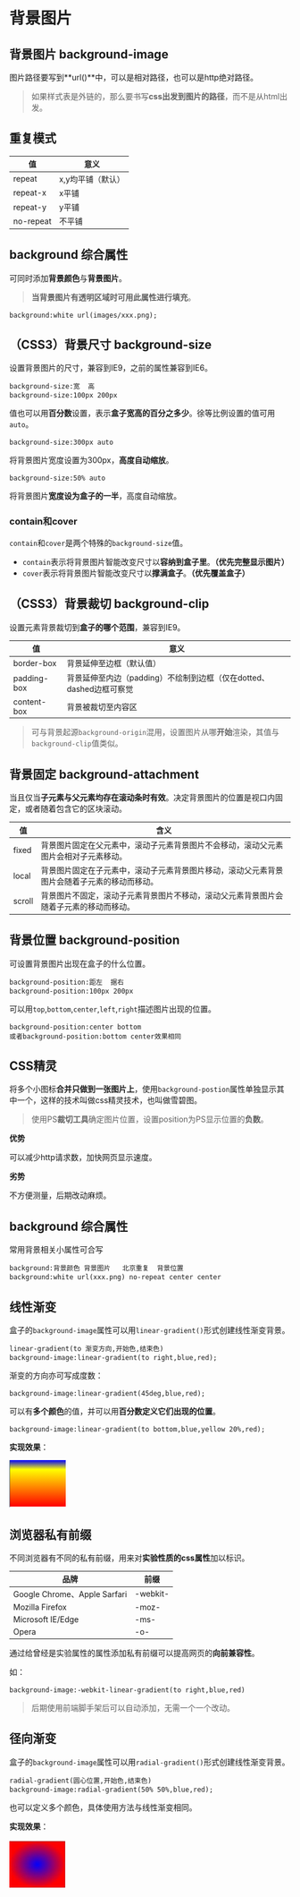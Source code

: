 # 背景图片

## 背景图片 background-image

图片路径要写到**url()**中，可以是相对路径，也可以是http绝对路径。

>如果样式表是外链的，那么要书写**css出发到图片的路径**，而不是从html出发。

## 重复模式

值|意义
-|-
repeat|x,y均平铺（默认）
repeat-x|x平铺
repeat-y|y平铺
no-repeat|不平铺

## background 综合属性

可同时添加**背景颜色**与**背景图片**。

>**当背景图片有透明区域时可用此属性进行填充**。

```
background:white url(images/xxx.png);
```

## （CSS3）背景尺寸 background-size

设置背景图片的尺寸，兼容到IE9，之前的属性兼容到IE6。

```
background-size:宽  高
background-size:100px 200px
```

值也可以用**百分数**设置，表示**盒子宽高的百分之多少**。徐等比例设置的值可用`auto`。

```
background-size:300px auto
```

将背景图片宽度设置为300px，**高度自动缩放**。

```
background-size:50% auto
```

将背景图片**宽度设为盒子的一半**，高度自动缩放。

### contain和cover

`contain`和`cover`是两个特殊的`background-size`值。

- `contain`表示将背景图片智能改变尺寸以**容纳到盒子里**。**（优先完整显示图片）**
- `cover`表示将背景图片智能改变尺寸以**撑满盒子**。**（优先覆盖盒子）**

## （CSS3）背景裁切 background-clip

设置元素背景裁切到**盒子的哪个范围**，兼容到IE9。

值|意义
-|-
border-box|背景延伸至边框（默认值）
padding-box|背景延伸至内边（padding）不绘制到边框（仅在dotted、dashed边框可察觉
content-box|背景被裁切至内容区

>可与背景起源`background-origin`混用，设置图片从哪**开始**渲染，其值与`background-clip`值类似。

## 背景固定 background-attachment

当且仅当**子元素与父元素均存在滚动条时有效**。决定背景图片的位置是视口内固定，或者随着包含它的区块滚动。

值|含义
-|-
fixed|背景图片固定在父元素中，滚动子元素背景图片不会移动，滚动父元素图片会相对子元素移动。
local|背景图片固定在子元素中，滚动子元素背景图片移动，滚动父元素背景图片会随着子元素的移动而移动。
scroll|背景图片不固定，滚动子元素背景图片不移动，滚动父元素背景图片会随着子元素的移动而移动。

## 背景位置 background-position

可设置背景图片出现在盒子的什么位置。

```
background-position:距左  据右
background-position:100px 200px
```

可以用`top`,`bottom`,`center`,`left`,`right`描述图片出现的位置。

```
background-position:center bottom
或者background-position:bottom center效果相同
```

## CSS精灵

将多个小图标**合并只做到一张图片上**，使用`background-postion`属性单独显示其中一个，这样的技术叫做css精灵技术，也叫做雪碧图。

>使用PS**裁切工具**确定图片位置，设置position为PS显示位置的**负数**。

**优势**

可以减少http请求数，加快网页显示速度。

**劣势**

不方便测量，后期改动麻烦。

## background 综合属性

常用背景相关小属性可合写

```
background:背景颜色 背景图片   北京重复  背景位置
background:white url(xxx.png) no-repeat center center
```

## 线性渐变

盒子的`background-image`属性可以用`linear-gradient()`形式创建线性渐变背景。

```
linear-gradient(to 渐变方向,开始色,结束色)
background-image:linear-gradient(to right,blue,red);
```

渐变的方向亦可写成度数：

```
background-image:linear-gradient(45deg,blue,red);
```

可以有**多个颜色**的值，并可以用**百分数定义它们出现的位置**。

```
background-image:linear-gradient(to bottom,blue,yellow 20%,red);
```

**实现效果**：

![多颜色渐变效果](img/background-lineargradient-demo.png)

## 浏览器私有前缀

不同浏览器有不同的私有前缀，用来对**实验性质的css属性**加以标识。

品牌|前缀
-|-
Google Chrome、Apple Sarfari|-webkit-
Mozilla Firefox|-moz-
Microsoft IE/Edge|-ms-
Opera|-o-

通过给曾经是实验属性的属性添加私有前缀可以提高网页的**向前兼容性**。

如：

```
background-image:-webkit-linear-gradient(to right,blue,red)
```

>后期使用前端脚手架后可以自动添加，无需一个一个改动。

## 径向渐变

盒子的`background-image`属性可以用`radial-gradient()`形式创建线性渐变背景。

```
radial-gradient(圆心位置,开始色,结束色)
background-image:radial-gradient(50% 50%,blue,red);
```

也可以定义多个颜色，具体使用方法与线性渐变相同。

**实现效果**：

![径向渐变效果](img/background-radialgradient-demo.jpg)
